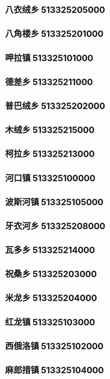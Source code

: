 # 八衣绒乡 513325205000
# 八角楼乡 513325201000
# 呷拉镇 513325101000
# 德差乡 513325211000
# 普巴绒乡 513325202000
# 木绒乡 513325215000
# 柯拉乡 513325213000
# 河口镇 513325100000
# 波斯河镇 513325105000
# 牙衣河乡 513325208000
# 瓦多乡 513325214000
# 祝桑乡 513325203000
# 米龙乡 513325204000
# 红龙镇 513325103000
# 西俄洛镇 513325102000
# 麻郎措镇 513325104000
